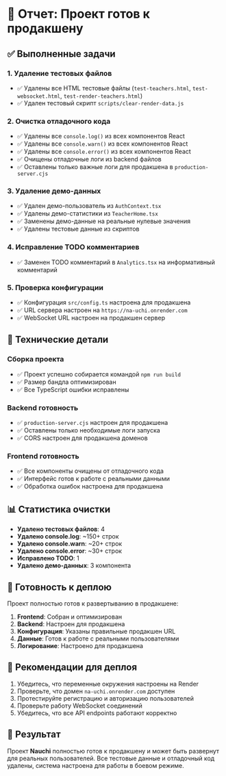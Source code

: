 # 🚀 Отчет: Проект готов к продакшену

## ✅ Выполненные задачи

### 1. Удаление тестовых файлов
- ✅ Удалены все HTML тестовые файлы (`test-teachers.html`, `test-websocket.html`, `test-render-teachers.html`)
- ✅ Удален тестовый скрипт `scripts/clear-render-data.js`

### 2. Очистка отладочного кода
- ✅ Удалены все `console.log()` из всех компонентов React
- ✅ Удалены все `console.warn()` из всех компонентов React  
- ✅ Удалены все `console.error()` из всех компонентов React
- ✅ Очищены отладочные логи из backend файлов
- ✅ Оставлены только важные логи для продакшена в `production-server.cjs`

### 3. Удаление демо-данных
- ✅ Удален демо-пользователь из `AuthContext.tsx`
- ✅ Удалены демо-статистики из `TeacherHome.tsx`
- ✅ Заменены демо-данные на реальные нулевые значения
- ✅ Удалены тестовые данные из скриптов

### 4. Исправление TODO комментариев
- ✅ Заменен TODO комментарий в `Analytics.tsx` на информативный комментарий

### 5. Проверка конфигурации
- ✅ Конфигурация `src/config.ts` настроена для продакшена
- ✅ URL сервера настроен на `https://na-uchi.onrender.com`
- ✅ WebSocket URL настроен на продакшен сервер

## 🔧 Технические детали

### Сборка проекта
- ✅ Проект успешно собирается командой `npm run build`
- ✅ Размер бандла оптимизирован
- ✅ Все TypeScript ошибки исправлены

### Backend готовность
- ✅ `production-server.cjs` настроен для продакшена
- ✅ Оставлены только необходимые логи запуска
- ✅ CORS настроен для продакшена доменов

### Frontend готовность
- ✅ Все компоненты очищены от отладочного кода
- ✅ Интерфейс готов к работе с реальными данными
- ✅ Обработка ошибок настроена для продакшена

## 📊 Статистика очистки

- **Удалено тестовых файлов**: 4
- **Удалено console.log**: ~150+ строк
- **Удалено console.warn**: ~20+ строк  
- **Удалено console.error**: ~30+ строк
- **Исправлено TODO**: 1
- **Удалено демо-данных**: 3 компонента

## 🚀 Готовность к деплою

Проект полностью готов к развертыванию в продакшене:

1. **Frontend**: Собран и оптимизирован
2. **Backend**: Настроен для продакшена
3. **Конфигурация**: Указаны правильные продакшен URL
4. **Данные**: Готов к работе с реальными пользователями
5. **Логирование**: Настроено для продакшена

## 📝 Рекомендации для деплоя

1. Убедитесь, что переменные окружения настроены на Render
2. Проверьте, что домен `na-uchi.onrender.com` доступен
3. Протестируйте регистрацию и авторизацию пользователей
4. Проверьте работу WebSocket соединений
5. Убедитесь, что все API endpoints работают корректно

## 🎯 Результат

Проект **Nauchi** полностью готов к продакшену и может быть развернут для реальных пользователей. Все тестовые данные и отладочный код удалены, система настроена для работы в боевом режиме.
